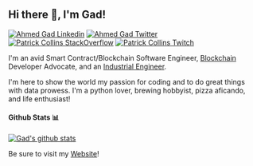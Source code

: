 <h2> Hi there 👋, I'm Gad! </h2>
    
[![Ahmed Gad Linkedin](https://img.shields.io/badge/LinkedIn-0077B5?style=for-the-badge&logo=linkedin&logoColor=white)](https://www.linkedin.com/in/ahmedgadtamu/)
[![Ahmed Gad Twitter](https://img.shields.io/badge/Twitter-1DA1F2?style=for-the-badge&logo=twitter&logoColor=white)](https://twitter.com/therealGVD)
[![Patrick Collins StackOverflow](https://img.shields.io/badge/StackOverflow-F48024?style=for-the-badge&logo=stackoverflow&logoColor=white)](https://stackoverflow.com/users/11218314/ahmedgad)
[![Patrick Collins Twitch](https://img.shields.io/badge/Twitch-6441A4?style=for-the-badge&logo=twitch&logoColor=white)](https://www.twitch.tv/ahmedmgad65)

I'm an avid Smart Contract/Blockchain Software Engineer, [Blockchain](https://www.blockchain.com/) Developer Advocate, and an [Industrial Engineer](https://engineering.tamu.edu/industrial/index.html).

I'm here to show the world my passion for coding and to do great things with data prowess. I'm a python lover, brewing hobbyist, pizza aficando, and life enthusiast!

#### Github Stats 📊

[![Gad's github stats](https://github-readme-stats.vercel.app/api?username=agad98)](https://github.com/anuraghazra/github-readme-stats)

Be sure to visit my [Website](http://ahmedgad.net)!
